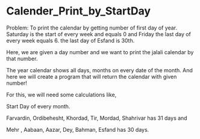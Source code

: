 # Calender_Print_by_StartDay

Problem: To print the calendar by getting number of first day of year. Saturday is the start of every week and equals 0 and Friday the last day of every week equals 6.
the last day of Esfand is 30th.

Here, we are given a day number and we want to print the jalali calendar by that number.

The year calendar shows all days, months on every date of the month. And here we will create a program that will return the calendar with given number!

For this, we will need some calculations like,

Start Day of every month.

Farvardin, Ordibehesht, Khordad, Tir, Mordad, Shahrivar has 31 days and

Mehr , Aabaan, Aazar, Dey, Bahman, Esfand has 30 days.

